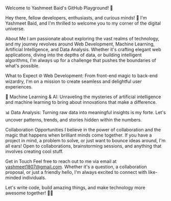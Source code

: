 Welcome to Yashmeet Baid's GitHub Playground! 🚀

Hey there, fellow developers, enthusiasts, and curious minds! 👋 I'm Yashmeet Baid, and I'm thrilled to welcome you to my corner of the digital universe.

About Me
I am passionate about exploring the vast realms of technology, and my journey revolves around Web Development, Machine Learning, Artificial Intelligence, and Data Analysis. Whether it's crafting elegant web applications, diving into the depths of data, or building intelligent algorithms, I'm always up for a challenge that pushes the boundaries of what's possible.

What to Expect
🌐 Web Development: From front-end magic to back-end wizardry, I'm on a mission to create seamless and delightful user experiences.

🤖 Machine Learning & AI: Unraveling the mysteries of artificial intelligence and machine learning to bring about innovations that make a difference.

📊 Data Analysis: Turning raw data into meaningful insights is my forte. Let's uncover patterns, trends, and stories hidden within the numbers.

Collaboration Opportunities
I believe in the power of collaboration and the magic that happens when brilliant minds come together. If you have a project in mind, a problem to solve, or just want to bounce ideas around, I'm all ears! Open to collaborations, brainstorming sessions, and anything that involves creating cool stuff.

Get in Touch
Feel free to reach out to me via email at yashmeet1807@gmail.com. Whether it's a question, a collaboration proposal, or just a friendly hello, I'm always excited to connect with like-minded individuals.

Let's write code, build amazing things, and make technology more awesome together! 🚀✨

  

<!---
yashmeetbaid/yashmeetbaid is a ✨ special ✨ repository because its `README.md` (this file) appears on your GitHub profile.
You can click the Preview link to take a look at your changes.
--->
